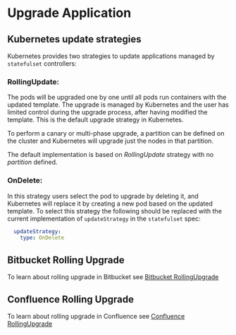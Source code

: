 # Upgrade Application

## Kubernetes update strategies
Kubernetes provides two strategies to update applications managed by `statefulset` controllers:

### RollingUpdate:
The pods will be upgraded one by one until all pods run containers with the updated template. The upgrade is managed by 
Kubernetes and the user has limited control during the upgrade process, after having modified the template. This is the default 
upgrade strategy in Kubernetes. 

To perform a canary or multi-phase upgrade, a partition can be defined on the cluster and Kubernetes will upgrade just 
the nodes in that partition. 

The default implementation is based on *RollingUpdate* strategy with no *partition* defined. 

### OnDelete: 
In this strategy users select the pod to upgrade by deleting it, and Kubernetes will replace it by creating a new pod
 based on the updated template. To select this strategy the following should be replaced with the current 
 implementation of `updateStrategy` in the `statefulset` spec:

```yaml
  updateStrategy:
    type: OnDelete
```  

## Bitbucket Rolling Upgrade
To learn about rolling upgrade in Bitbucket see [Bitbucket RollingUpgrade](BITBUCKET_UPGRADE.md)

## Confluence Rolling Upgrade
To learn about rolling upgrade in Confluence see [Confluence RollingUpgrade](CONFLUENCE_UPGRADE.md)
